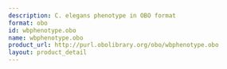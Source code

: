```yaml
---
description: C. elegans phenotype in OBO format
format: obo
id: wbphenotype.obo
name: wbphenotype.obo
product_url: http://purl.obolibrary.org/obo/wbphenotype.obo
layout: product_detail
---
```

